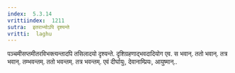 ```yaml
---
index:  5.3.14
vrittiindex:  1211
sutra:  इतराभ्योऽपि दृश्यन्ते
vritti:  laghu 
---
```


पञ्चमीसप्तमीतरविभक्त्यन्तादपि तसिलादयो दृश्यन्ते. दृशिग्रहणाद्भवदादियोग एव. स भवान्. ततो भवान्. तत्र भवान्. तम्भवन्तम्. ततो भवन्तम्. तत्र भवन्तम्. एवं दीर्घायुः, देवानाम्प्रियः, आयुष्मान्..

